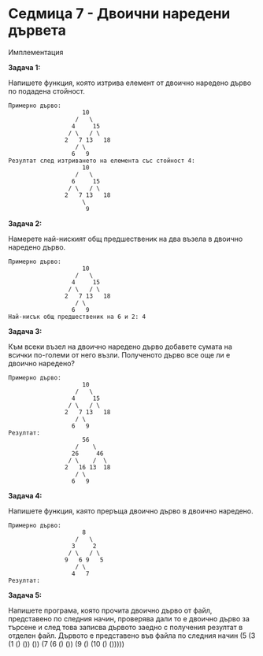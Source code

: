 # Седмица 7 - Двоични наредени дървета

Имплементация

**Задача 1:**

Напишете функция, която изтрива елемент от двоично наредено дърво по подадена стойност.

```
Примерно дърво:
                     10
                   /   \
                  4     15
                 / \   / \ 
                2   7 13   18 
                   / \
                  6   9
Резултат след изтриването на елемента със стойност 4:
                     10
                   /   \
                  6     15
                 / \   / \ 
                2   7 13   18 
                     \
                      9                 
```

**Задача 2:**

Намерете най-ниският общ предшественик на два възела в двоично наредено дърво.

```
Примерно дърво:
                     10
                   /   \
                  4     15
                 / \   / \ 
                2   7 13   18 
                   / \
                  6   9
Най-нисък общ предшественик на 6 и 2: 4
```

**Задача 3:**

Към всеки възел на двоично наредено дърво добавете сумата на всички по-големи от него възли. Полученото дърво все още ли е двоично наредено?


```
Примерно дърво:
                     10
                   /   \
                  4     15
                 / \   / \ 
                2   7 13   18 
                   / \
                  6   9
Резултат:
                     56
                   /    \
                  26     46
                 / \    /  \ 
                2   16 13  18 
                   / \
                  6   9
```

**Задача 4:**

Напишете функция, каято преръща двоично дърво в двоично наредено.

```
Примерно дърво:
                     8
                   /   \
                  3     2
                 / \   / \ 
                9   6 9   5 
                   / \
                  4   7
Резултат:
```

**Задача 5:**

Напишете програма, която прочита двоично дърво от файл, представено по следния начин, проверява дали то е двоично дърво за търсене и след това записва дървото заедно с получения резултат в отделен файл.
Дървото е представено във файла по следния начин (5 (3 (1 () ()) ()) (7 (6 () ()) (9 () (10 () ()))))




